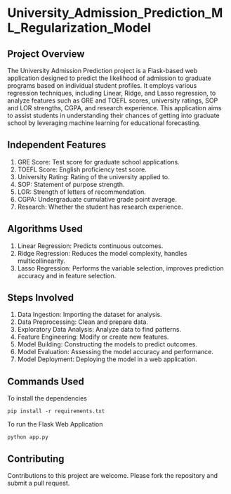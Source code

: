# University_Admission_Prediction_ML_Regularization_Model

## Project Overview

The University Admission Prediction project is a Flask-based web application designed to predict the likelihood of admission to graduate programs based on individual student profiles. It employs various regression techniques, including Linear, Ridge, and Lasso regression, to analyze features such as GRE and TOEFL scores, university ratings, SOP and LOR strengths, CGPA, and research experience. This application aims to assist students in understanding their chances of getting into graduate school by leveraging machine learning for educational forecasting.

## Independent Features

1. GRE Score: Test score for graduate school applications.
2. TOEFL Score: English proficiency test score.
3. University Rating: Rating of the university applied to.
4. SOP: Statement of purpose strength.
5. LOR: Strength of letters of recommendation.
6. CGPA: Undergraduate cumulative grade point average.
7. Research: Whether the student has research experience.


## Algorithms Used

1. Linear Regression: Predicts continuous outcomes.
2. Ridge Regression: Reduces the model complexity, handles multicollinearity.
3. Lasso Regression: Performs the variable selection, improves prediction accuracy and in feature selection.


## Steps Involved

1. Data Ingestion: Importing the dataset for analysis.
2. Data Preprocessing: Clean and prepare data.
3. Exploratory Data Analysis: Analyze data to find patterns.
4. Feature Engineering: Modify or create new features.
5. Model Building: Constructing the models to predict outcomes.
6. Model Evaluation: Assessing the model accuracy and performance.
7. Model Deployment: Deploying the model in a web application.

## Commands Used

To install the dependencies

```
pip install -r requirements.txt
```

To run the Flask Web Application

```
python app.py
```

## Contributing

Contributions to this project are welcome. Please fork the repository and submit a pull request.